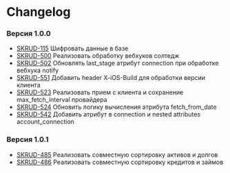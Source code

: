 # Changelog
### Версия 1.0.0 
* [SKRUD-115](https://stanum.atlassian.net/browse/SKRUD-115) Шифровать данные в базе
* [SKRUD-500](https://stanum.atlassian.net/browse/SKRUD-500) Реализовать обработку вебхуков солтедж
* [SKRUD-502](https://stanum.atlassian.net/browse/SKRUD-502) Обновлять last_stage атрибут connection при обработке вебхука notify
* [SKRUD-551](https://stanum.atlassian.net/browse/SKRUD-551) Добавить header X-iOS-Build для обработки версии клиента
* [SKRUD-523](https://stanum.atlassian.net/browse/SKRUD-523) Реализовать прием с клиента и сохранение max_fetch_interval провайдера
* [SKRUD-524](https://stanum.atlassian.net/browse/SKRUD-524) Обновить логику вычисления атрибута fetch_from_date
* [SKRUD-542](https://stanum.atlassian.net/browse/SKRUD-542) Добавить атрибут в connection и nested attributes account_connection


### Версия 1.0.1 
* [SKRUD-485](https://stanum.atlassian.net/browse/SKRUD-485) Реализовать совместную сортировку активов и долгов
* [SKRUD-486](https://stanum.atlassian.net/browse/SKRUD-486) Реализовать совместную сортировку кредитов и займов

